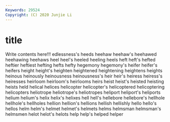 ```yaml
---
Keywords: 29524
Copyright: (C) 2020 Junjie Li
---
```


# title

Write contents here!!!
edlessness's 
heeds 
heehaw 
heehaw's 
heehawed 
heehawing 
heehaws 
heel 
heel's 
heeled
heeling 
heels 
heft 
heft's 
hefted 
heftier 
heftiest 
hefting 
hefts 
hefty
hegemony 
hegemony's 
heifer 
heifer's 
heifers 
height 
height's 
heighten 
heightened 
heightening
heightens 
heights 
heinous 
heinously 
heinousness 
heinousness's 
heir 
heir's 
heiress 
heiress's
heiresses 
heirloom 
heirloom's 
heirlooms 
heirs 
heist 
heist's 
heisted 
heisting 
heists
held 
helical 
helices 
helicopter 
helicopter's 
helicoptered 
helicoptering 
helicopters 
heliotrope 
heliotrope's
heliotropes 
heliport 
heliport's 
heliports 
helium 
helium's 
helix 
helix's 
helixes 
hell
hell's 
hellebore 
hellebore's 
hellhole 
hellhole's 
hellholes 
hellion 
hellion's 
hellions 
hellish
hellishly 
hello 
hello's 
hellos 
helm 
helm's 
helmet 
helmet's 
helmets 
helms
helmsman 
helmsman's 
helmsmen 
helot 
helot's 
helots 
help 
help's 
helped 
helper

